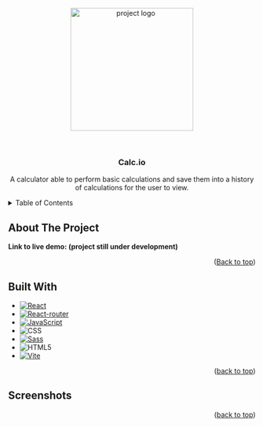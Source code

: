 <a name="readme-top"></a>


<!-- PROJECT LOGO -->
<p align="center">
  <img src="" alt="project logo" height=250px width=250px aspect-ratio="1 / 1" align="center" />
</p>


<!-- PROJECT OVERVIEW -->
<br />
  <h3 align="center">Calc.io</h3>

  <p align="center">
      A calculator able to perform basic calculations and save them into a history of calculations for the user to view.
    <br/>
  </p>


<!-- TABLE OF CONTENTS -->
<details>
  <summary>Table of Contents</summary>
  <ol>
    <li><a href="#about-the-project">About The Project</a></li>
    <li><a href="#built-with">Built With</a></li>
    <li><a href="#screenshots">Screenshots</a></li>
  </ol>
</details>


<!-- ABOUT THE PROJECT -->
## About The Project


<b>Link to live demo: (project still under development)</b>

<p align="right">(<a href="#readme-top">Back to top</a>)</p>


<!-- BUILT WITH -->
## Built With
* [![React][React]][React-url]
* [![React-router][React-router]][React-router-url]
* [![JavaScript][JavaScript]][JavaScript-url]
* ![CSS][CSS]
* [![Sass][Sass]][Sass-url]
* ![HTML5][HTML5]
* [![Vite][Vite]][Vite-url]
<!-- * [![Firebase][Firebase]][Firebase-url] -->

<p align="right">(<a href="#readme-top">back to top</a>)</p>


<!-- Screenshots -->
## Screenshots


<p align="right">(<a href="#readme-top">back to top</a>)</p>


<!-- MARKDOWN LINKS -->
[React]: https://img.shields.io/badge/react-%2320232a.svg?style=for-the-badge&logo=react&logoColor=%2361DAFB
[React-url]: https://react.dev

[React-router]: https://img.shields.io/badge/React_Router-CA4245?style=for-the-badge&logo=react-router&logoColor=white
[React-router-url]: https://reactrouter.com/en/main

[JavaScript]: https://img.shields.io/badge/JavaScript-323330?style=for-the-badge&logo=javascript&logoColor=F7DF1E
[JavaScript-url]: https://www.javascript.com

[CSS]: https://img.shields.io/badge/css3-%231572B6.svg?style=for-the-badge&logo=css3&logoColor=white

[Sass]: https://img.shields.io/badge/Sass-CC6699?style=for-the-badge&logo=sass&logoColor=white
[Sass-url]: https://sass-lang.com

[HTML5]: https://img.shields.io/badge/HTML-239120?style=for-the-badge&logo=html5&logoColor=white

[Vite]: https://img.shields.io/badge/vite-%23646CFF.svg?style=for-the-badge&logo=vite&logoColor=white
[Vite-url]: https://vitejs.dev

[Firebase]: https://img.shields.io/badge/Firebase-039BE5?style=for-the-badge&logo=Firebase&logoColor=white
[Firebase-url]: https://firebase.google.com
